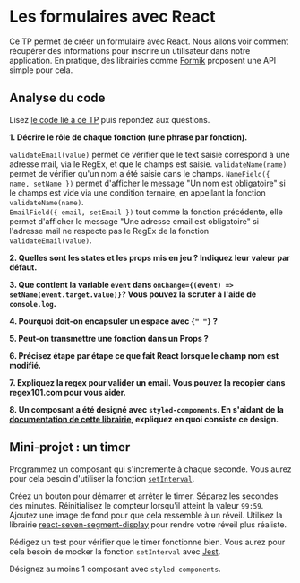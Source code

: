 # Les formulaires avec React

Ce TP permet de créer un formulaire avec React. Nous allons voir comment récupérer des informations pour inscrire un utilisateur dans notre application.
En pratique, des librairies comme [Formik](https://formik.org/) proposent une API simple pour cela. 

## Analyse du code

Lisez [le code lié à ce TP](https://codesandbox.io/s/tp-react-form-itrhu?file=/src/index.js) puis répondez aux questions.

**1. Décrire le rôle de chaque fonction (une phrase par fonction).**  

`validateEmail(value)` permet de vérifier que le text saisie correspond à une adresse mail, via le RegEx, et que le champs est saisie.
`validateName(name)` permet de vérifier qu'un nom a été saisie dans le champs.
`NameField({ name, setName })` permet d'afficher le message "Un nom est obligatoire" si le champs est vide via une condition ternaire, en appellant la fonction `validateName(name)`.  
`EmailField({ email, setEmail })` tout comme la fonction précédente, elle permet d'afficher le message "Une adresse email est obligatoire" si l'adresse mail ne respecte pas le RegEx de la fonction `validateEmail(value)`.

**2. Quelles sont les states et les props mis en jeu ? Indiquez leur valeur par défaut.**

**3. Que contient la variable `event` dans `onChange={(event) => setName(event.target.value)}`? Vous pouvez la scruter à l'aide de `console.log`.**

**4. Pourquoi doit-on encapsuler un espace avec `{" "}` ?**

**5. Peut-on transmettre une fonction dans un Props ?**

**6. Précisez étape par étape ce que fait React lorsque le champ nom est modifié.**

**7. Expliquez la regex pour valider un email. Vous pouvez la recopier dans regex101.com pour vous aider.**

**8. Un composant a été designé avec `styled-components`. En s'aidant de la [documentation de cette librairie](https://styled-components.com/docs/basics#getting-started), expliquez en quoi consiste ce design.**

## Mini-projet : un timer

Programmez un composant qui s'incrémente à chaque seconde. Vous aurez pour cela besoin d'utiliser la fonction [`setInterval`](https://www.w3schools.com/jsref/met_win_setinterval.asp). 

Créez un bouton pour démarrer et arrêter le timer. Séparez les secondes des minutes. Réinitialisez le compteur lorsqu'il atteint la valeur `99:59`. Ajoutez une image de fond pour que cela ressemble à un réveil. Utilisez la librairie [react-seven-segment-display](https://www.npmjs.com/package/react-seven-segment-display) pour rendre votre réveil plus réaliste. 

Rédigez un test pour vérifier que le timer fonctionne bien. Vous aurez pour cela besoin de mocker la fonction `setInterval` avec [Jest](https://jestjs.io/docs/en/timer-mocks).

Désignez au moins 1 composant avec `styled-components`.

